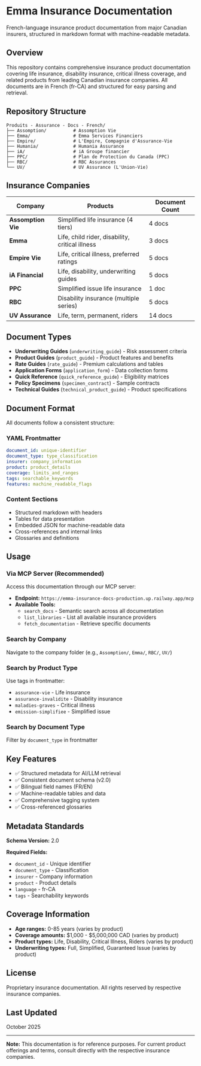 # Emma Insurance Documentation

French-language insurance product documentation from major Canadian insurers, structured in markdown format with machine-readable metadata.

## Overview

This repository contains comprehensive insurance product documentation covering life insurance, disability insurance, critical illness coverage, and related products from leading Canadian insurance companies. All documents are in French (fr-CA) and structured for easy parsing and retrieval.

## Repository Structure

```
Produits - Assurance - Docs - French/
├── Assomption/          # Assomption Vie
├── Emma/                # Emma Services Financiers
├── Empire/              # L'Empire, Compagnie d'Assurance-Vie
├── Humania/             # Humania Assurance
├── iA/                  # iA Groupe financier
├── PPC/                 # Plan de Protection du Canada (PPC)
├── RBC/                 # RBC Assurances
└── UV/                  # UV Assurance (L'Union-Vie)
```

## Insurance Companies

| Company | Products | Document Count |
|---------|----------|----------------|
| **Assomption Vie** | Simplified life insurance (4 tiers) | 4 docs |
| **Emma** | Life, child rider, disability, critical illness | 3 docs |
| **Empire Vie** | Life, critical illness, preferred ratings | 5 docs |
| **iA Financial** | Life, disability, underwriting guides | 5 docs |
| **PPC** | Simplified issue life insurance | 1 doc |
| **RBC** | Disability insurance (multiple series) | 5 docs |
| **UV Assurance** | Life, term, permanent, riders | 14 docs |

## Document Types

- **Underwriting Guides** (`underwriting_guide`) - Risk assessment criteria
- **Product Guides** (`product_guide`) - Product features and benefits
- **Rate Guides** (`rate_guide`) - Premium calculations and tables
- **Application Forms** (`application_form`) - Data collection forms
- **Quick Reference** (`quick_reference_guide`) - Eligibility matrices
- **Policy Specimens** (`specimen_contract`) - Sample contracts
- **Technical Guides** (`technical_product_guide`) - Product specifications

## Document Format

All documents follow a consistent structure:

### YAML Frontmatter
```yaml
document_id: unique-identifier
document_type: type_classification
insurer: company_information
product: product_details
coverage: limits_and_ranges
tags: searchable_keywords
features: machine_readable_flags
```

### Content Sections
- Structured markdown with headers
- Tables for data presentation
- Embedded JSON for machine-readable data
- Cross-references and internal links
- Glossaries and definitions

## Usage

### Via MCP Server (Recommended)
Access this documentation through our MCP server:
- **Endpoint:** `https://emma-insurance-docs-production.up.railway.app/mcp`
- **Available Tools:**
  - `search_docs` - Semantic search across all documentation
  - `list_libraries` - List all available insurance providers
  - `fetch_documentation` - Retrieve specific documents

### Search by Company
Navigate to the company folder (e.g., `Assomption/`, `Emma/`, `RBC/`, `UV/`)

### Search by Product Type
Use tags in frontmatter:
- `assurance-vie` - Life insurance
- `assurance-invalidite` - Disability insurance
- `maladies-graves` - Critical illness
- `emission-simplifiee` - Simplified issue

### Search by Document Type
Filter by `document_type` in frontmatter

## Key Features

- ✅ Structured metadata for AI/LLM retrieval
- ✅ Consistent document schema (v2.0)
- ✅ Bilingual field names (FR/EN)
- ✅ Machine-readable tables and data
- ✅ Comprehensive tagging system
- ✅ Cross-referenced glossaries

## Metadata Standards

**Schema Version:** 2.0

**Required Fields:**
- `document_id` - Unique identifier
- `document_type` - Classification
- `insurer` - Company information
- `product` - Product details
- `language` - fr-CA
- `tags` - Searchability keywords

## Coverage Information

- **Age ranges:** 0-85 years (varies by product)
- **Coverage amounts:** $1,000 - $5,000,000 CAD (varies by product)
- **Product types:** Life, Disability, Critical Illness, Riders (varies by product)
- **Underwriting types:** Full, Simplified, Guaranteed Issue (varies by product)

## License

Proprietary insurance documentation. All rights reserved by respective insurance companies.

## Last Updated

October 2025

---

**Note:** This documentation is for reference purposes. For current product offerings and terms, consult directly with the respective insurance companies.
